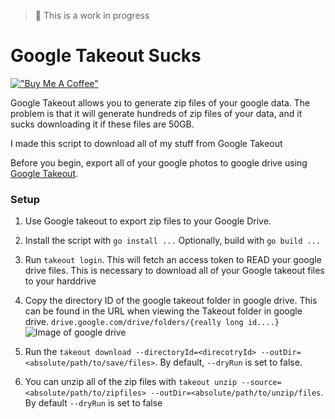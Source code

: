 > 🚨 This is a work in progress

# Google Takeout Sucks

[!["Buy Me A Coffee"](https://www.buymeacoffee.com/assets/img/custom_images/orange_img.png)](https://www.buymeacoffee.com/fallenstedt)

Google Takeout allows you to generate zip files of your google data. The problem is that it will generate hundreds of zip files of your data, and it sucks downloading it if these files are 50GB.

I made this script to download all of my stuff from Google Takeout

Before you begin, export all of your google photos to google drive using [Google Takeout](https://takeout.google.com/settings/takeout/custom/photos).

### Setup

1. Use Google takeout to export zip files to your Google Drive.

1. Install the script with `go install ...` Optionally, build with `go build ...`

1. Run `takeout login`. This will fetch an access token to READ your google drive files. This is necessary to download all of your Google takeout files to your harddrive

1. Copy the directory ID of the google takeout folder in google drive. This can be found in the URL when viewing the Takeout folder in google drive. `drive.google.com/drive/folders/{really long id....}`
   ![Image of google drive](images/drive-id.png)

1. Run the `takeout download --directoryId=<direcotryId> --outDir=<absolute/path/to/save/files>`. By default, `--dryRun` is set to false.

1. You can unzip all of the zip files with `takeout unzip --source=<absolute/path/to/zipfiles> --outDir=<absolute/path/to/unzip/files`. By default `--dryRun` is set to false
